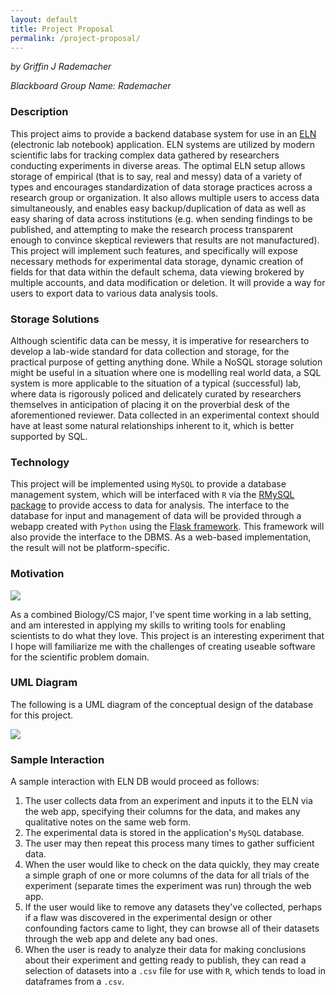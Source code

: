```yaml
---
layout: default
title: Project Proposal
permalink: /project-proposal/
---
```

*by Griffin J Rademacher*

*Blackboard Group Name: Rademacher*

### Description

This project aims to provide a backend database system for use in an 
[ELN](https://en.wikipedia.org/wiki/Electronic_lab_notebook)
(electronic lab notebook) application. ELN systems are utilized by
modern scientific labs for tracking complex data gathered by researchers
conducting experiments in diverse areas. The optimal ELN setup allows storage of
empirical (that is to say, real and messy) data of a variety of types and
encourages standardization of data storage practices across a research group or
organization. It also allows multiple users to access data simultaneously, and
enables easy backup/duplication of data as well as easy sharing of data across
institutions (e.g. when sending findings to be published, and attempting to make
the research process transparent enough to convince skeptical reviewers that
results are not manufactured). This project will implement such features, and
specifically will expose necessary methods for experimental data storage,
dynamic creation of fields for that data within the default schema, data viewing
brokered by multiple accounts, and data modification or deletion. It will
provide a way for users to export data to various data analysis tools.

### Storage Solutions

Although scientific data can be messy, it is imperative for researchers to
develop a lab-wide standard for data collection and storage, for the practical
purpose of getting anything done. While a NoSQL storage solution might be useful
in a situation where one is modelling real world data, a SQL system is more
applicable to the situation of a typical (successful) lab, where data is
rigorously policed and delicately curated by researchers themselves in
anticipation of placing it on the proverbial desk of the aforementioned
reviewer. Data collected in an experimental context should have at least some
natural relationships inherent to it, which is better supported by SQL.

### Technology

This project will be implemented using `MySQL` to provide a database management
system, which will be interfaced with `R` via the [RMySQL
package](https://cran.r-project.org/web/packages/RMySQL/index.html) to provide
access to data for analysis. The interface to the database for input and
management of data will be provided through a webapp created with `Python` using the
[Flask framework](http://flask.pocoo.org/). This framework will also provide the
interface to the DBMS. As a web-based implementation, the result will not be
platform-specific.

### Motivation

![](https://i.kym-cdn.com/entries/icons/original/000/025/351/afoeeee.jpg)

As a combined Biology/CS major, I've spent time working in a lab setting, and am
interested in applying my skills to writing tools for enabling scientists to do
what they love. This project is an interesting experiment that I hope will
familiarize me with the challenges of creating useable software for the
scientific problem domain.

### UML Diagram

The following is a UML diagram of the conceptual design of the database for this
project.

![](/eln-db/images/eln-uml.jpg)

### Sample Interaction

A sample interaction with ELN DB would proceed as follows:

1. The user collects data from an experiment and inputs it to the ELN via the web
   app, specifying their columns for the data, and makes any qualitative notes on
   the same web form.
2. The experimental data is stored in the application's `MySQL` database.
3. The user may then repeat this process many times to gather sufficient data.
4. When the user would like to check on the data quickly, they may create a
   simple graph of one or more columns of the data for all trials of the
   experiment (separate times the experiment was run) through the web app.
5. If the user would like to remove any datasets they've collected, perhaps if
   a flaw was discovered in the experimental design or other confounding factors
   came to light, they can browse all of their datasets through the web app and
   delete any bad ones.
6. When the user is ready to analyze their data for making conclusions about
   their experiment and getting ready to publish, they can read a selection of
   datasets into a `.csv` file for use with `R`, which tends to load in dataframes
   from a `.csv`.
